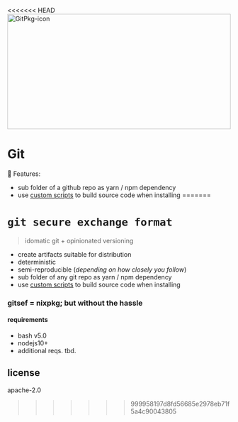<<<<<<< HEAD
<img alt="GitPkg-icon" src="docs/.vuepress/public/cover.svg" width="100%" height="260px">

# Git

:unicorn: Features:

- sub folder of a github repo as yarn / npm dependency
- use [custom scripts](#) to build source code when installing
=======

# `git secure exchange format`

> idomatic git + opinionated versioning 

- create artifacts suitable for distribution 
- deterministic
- semi-reproducible (*depending on how closely you follow*)
- sub folder of any git repo as yarn / npm dependency
- use [custom scripts](#) to build source code when installing

### gitsef = nixpkg; but without the hassle

#### requirements

- bash v5.0
- nodejs10+
- additional reqs. tbd.

## license 

apache-2.0
>>>>>>> 999958197d8fd56685e2978eb71f5a4c90043805
